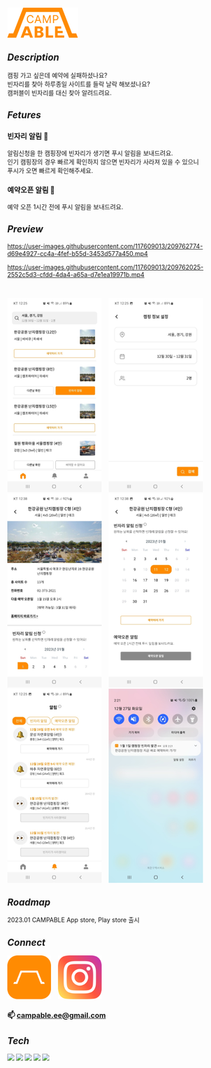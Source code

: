 ![logo](./public/img/logo_FF8B02.png)
## _Description_
캠핑 가고 싶은데 예약에 실패하셨나요?<br>
빈자리를 찾아 하루종일 사이트를 들락 날락 해보셨나요?<br>
캠퍼블이 빈자리를 대신 찾아 알려드려요.

## _Fetures_
### 빈자리 알림 👀
알림신청을 한 캠핑장에 빈자리가 생기면 푸시 알림을 보내드려요.<br>
인기 캠핑장의 경우 빠르게 확인하지 않으면 빈자리가 사라져 있을 수 있으니<br> 
푸시가 오면 빠르게 확인해주세요.

### 예약오픈 알림 🔔
예약 오픈 1시간 전에 푸시 알림을 보내드려요.

## _Preview_
https://user-images.githubusercontent.com/117609013/209762774-d69e4927-cc4a-4fef-b55d-3453d577a450.mp4

https://user-images.githubusercontent.com/117609013/209762025-2552c5d3-cfdd-4da4-a65a-d7e1ea19971b.mp4

<br>
<p align="left">
    <img src="./public/preview/capture_home01.jpg" width="216" height=444">
    &nbsp&nbsp
    <img src="./public/preview/capture_search01.jpg" width="216" height=444">
    &nbsp&nbsp
    <img src="./public/preview/capture_detail01.jpg" width="216" height=444">
    &nbsp&nbsp
    <img src="./public/preview/capture_detail02.jpg" width="216" height=444">
    &nbsp&nbsp
    <img src="./public/preview/capture_noti01.jpg" width="216" height=444">
    &nbsp&nbsp
    <img src="./public/preview/capture_vacancy01.jpg" width="216" height=444">
</p>
 
## _Roadmap_ 
2023.01 CAMPABLE App store, Play store 출시

## _Connect_
<p align="left">
    <a href="https://campable.ee/" target="_blank"><img src="./public/img/campable.png" width="100" height=100"></a>
    &nbsp&nbsp
    <a href="https://www.instagram.com/campable.ee/" target="_blank"><img src="./public/img/instagram.png" width="100" height=100"></a>
</p>

### 📫 campable.ee@gmail.com


## _Tech_
<img src="https://img.shields.io/badge/Python-1E415E?style=flat-square&logo=Python&logoColor=white"/></a>
<img src="https://img.shields.io/badge/Django-0C4B33?style=flat-square&logo=Django&logoColor=white"/></a>
<img src="https://img.shields.io/badge/React-20232A?style=flat-square&logo=React&logoColor=61DAFB"/></a>
<img src="https://img.shields.io/badge/React Native-20232A?style=flat-square&logo=React&logoColor=61DAFB"/></a>
<img src="https://img.shields.io/badge/Expo-14191F?style=flat-square&logo=Expo&logoColor=BCC3CD"/></a>

